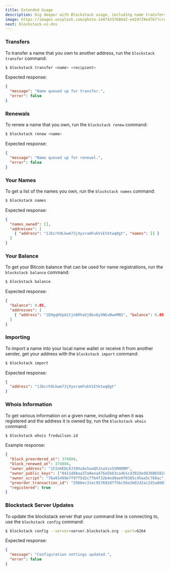 ```yaml
---
title: Extended Usage
description: Dig deeper with Blockstack usage, including name transfers and more.
image: https://images.unsplash.com/photo-1447433768642-e424729ed767?crop=entropy&fit=crop&fm=jpg&h=1100&ixjsv=2.1.0&ixlib=rb-0.3.5&q=80&w=1500
next: blockstack-vs-dns
---
```


### Transfers

To transfer a name that you own to another address, run the `blockstack transfer` command:

```bash
$ blockstack transfer <name> <recipient>
```

Expected response:

```json
{
  "message": "Name queued up for transfer.",
  "error": false
}
```

### Renewals

To renew a name that you own, run the `blockstack renew` command:

```bash
$ blockstack renew <name>
```

Expected response:

```json
{
  "message": "Name queued up for renewal.",
  "error": false
}
```

### Your Names

To get a list of the names you own, run the `blockstack names` command:

```bash
$ blockstack names
```

Expected response:

```json
{
  "names_owned": [],
  "addresses": [
    { "address": "1Jbcrh9Lkwm73jXyxramFukViEtktwq8gt", "names": [] }
  ]
}
```

### Your Balance

To get your Bitcoin balance that can be used for name registrations, run the `blockstack balance` command:


```bash
$ blockstack balance
```

Expected response:

```json
{
  "balance": 0.05,
  "addresses": [
    { "address": "1EHgqHVpA1tjn6RhaVj8bx6y5NGvBwoMNS", "balance": 0.05 }
  ]
}
```

### Importing

To import a name into your local name wallet or receive it from another sender, get your address with the `blockstack import` command:

```bash
$ blockstack import
```

Expected response:

```json
{
  "address": "1Jbcrh9Lkwm73jXyxramFukViEtktwq8gt"
}
```

### Whois Information

To get various information on a given name, including when it was registered and the address it is owned by, run the `blockstack whois` command:

```bash
$ blockstack whois fredwilson.id
```

Example response:

```json
{
  "block_preordered_at": 374084,
  "block_renewed_at": 374084,
  "owner_address": "1F2nHEDLRJ39XxAvSxwQhJsaVzvS5RHDRM",
  "owner_public_keys": ["0411d88aa37a0eea476a5b63ca4b1cd392ded830865824c27dacef6bde9f9bc53fa13a0926533ef4d20397207e212c2086cbe13db5470fd29616abd35326d33090"],
  "owner_script": "76a91499e7f97f5d2c77b4f32b4ed9ae0f0385c45aa5c788ac",
  "preorder_transaction_id": "2986ec31ec957692d7f5bc58a3b02d2ac2d1a60039e9163365fc954ff51aeb5a",
  "registered": true
}
```

### Blockstack Server Updates

To update the blockstack server that your command line is connecting to, use the `blockstack config` command:

```bash
$ blockstack config --server=server.blockstack.org --port=6264
```

Expected response:

```json
{
  "message": "Configuration settings updated.",
  "error": false
}
```